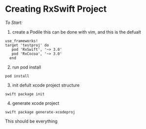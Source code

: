 # Creating RxSwift Project

*To Start:*
1)   create a Podile
this can be done with vim, and this is the defualt 
```
use_frameworks!
target 'testproj' do
   pod 'RxSwift', '~> 3.0'
   pod 'RxCocoa', '~> 3.0'
  end
  ```
  
2) run pod install
```
pod install 
```

3) init defult xcode project structure 
``` 
swift package init 
```

4) generate xcode project
```
swift package generate-xcodeproj
```

This should be everything
